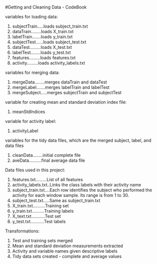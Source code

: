 #Getting and Cleaning Data - CodeBook

variables for loading data:

1. subjectTrain.....loads subject_train.txt
2. dataTrain........loads X_train.txt
3. labelTrain.......loads y_train.txt
4. subjectTest......loads subject_test.txt
5. dataTest.........loads X_test.txt
6. labelTest........loads y_test.txt
7. features.........loads features.txt
8. activity.........loads activity_labels.txt

variables for merging data:

1. mergeData........merges dataTrain and dataTest
2. mergeLabel.......merges labelTrain and labelTest
3. mergeSubject.....merges subjectTrain and subjectTest

variable for creating mean and standard deviation index file:

1. meanStdIndices

variable for activity label:

1. activityLabel

variables for the tidy data files, which are the merged subject,
    label, and data files
    
1. cleanData........initial complete file
2. aveData..........final average data file

Data files used in this project:

1. features.txt.........List of all features
2. activity_labels.txt..Links the class labels with their activity name
3. subject_train.txt....Each row identifies the subject who performed
                        the activity for each window sample.
                        Its range is from 1 to 30.
4. subject_test.txt.....Same as subject_train.txt
5. X_train.txt..........Training set
6. y_train.txt..........Training labels
7. X_text.txt...........Test set
8. y_test.txt...........Test labels

Transformations:

1. Test and training sets merged
2. Mean and standard deviation measurements extracted
3. Activity and variable names given descriptive labels
4. Tidy data sets created - complete and average values
